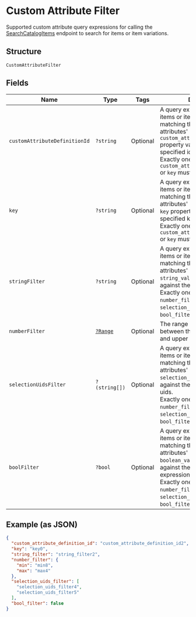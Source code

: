 
# Custom Attribute Filter

Supported custom attribute query expressions for calling the
[SearchCatalogItems](../../doc/apis/catalog.md#search-catalog-items)
endpoint to search for items or item variations.

## Structure

`CustomAttributeFilter`

## Fields

| Name | Type | Tags | Description | Getter | Setter |
|  --- | --- | --- | --- | --- | --- |
| `customAttributeDefinitionId` | `?string` | Optional | A query expression to filter items or item variations by matching their custom attributes'<br>`custom_attribute_definition_id` property value against the the specified id.<br>Exactly one of `custom_attribute_definition_id` or `key` must be specified. | getCustomAttributeDefinitionId(): ?string | setCustomAttributeDefinitionId(?string customAttributeDefinitionId): void |
| `key` | `?string` | Optional | A query expression to filter items or item variations by matching their custom attributes'<br>`key` property value against the specified key.<br>Exactly one of `custom_attribute_definition_id` or `key` must be specified. | getKey(): ?string | setKey(?string key): void |
| `stringFilter` | `?string` | Optional | A query expression to filter items or item variations by matching their custom attributes'<br>`string_value`  property value against the specified text.<br>Exactly one of `string_filter`, `number_filter`, `selection_uids_filter`, or `bool_filter` must be specified. | getStringFilter(): ?string | setStringFilter(?string stringFilter): void |
| `numberFilter` | [`?Range`](../../doc/models/range.md) | Optional | The range of a number value between the specified lower and upper bounds. | getNumberFilter(): ?Range | setNumberFilter(?Range numberFilter): void |
| `selectionUidsFilter` | `?(string[])` | Optional | A query expression to filter items or item variations by matching  their custom attributes'<br>`selection_uid_values` values against the specified selection uids.<br>Exactly one of `string_filter`, `number_filter`, `selection_uids_filter`, or `bool_filter` must be specified. | getSelectionUidsFilter(): ?array | setSelectionUidsFilter(?array selectionUidsFilter): void |
| `boolFilter` | `?bool` | Optional | A query expression to filter items or item variations by matching their custom attributes'<br>`boolean_value` property values against the specified Boolean expression.<br>Exactly one of `string_filter`, `number_filter`, `selection_uids_filter`, or `bool_filter` must be specified. | getBoolFilter(): ?bool | setBoolFilter(?bool boolFilter): void |

## Example (as JSON)

```json
{
  "custom_attribute_definition_id": "custom_attribute_definition_id2",
  "key": "key0",
  "string_filter": "string_filter2",
  "number_filter": {
    "min": "min8",
    "max": "max4"
  },
  "selection_uids_filter": [
    "selection_uids_filter4",
    "selection_uids_filter5"
  ],
  "bool_filter": false
}
```

